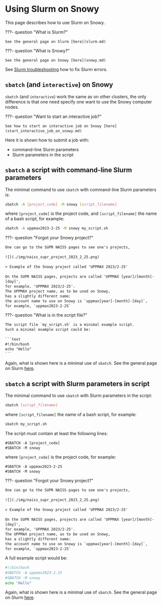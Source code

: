 # Using Slurm on Snowy

This page describes how to use Slurm on Snowy.

???- question "What is Slurm?"

    See the general page on Slurm [here](slurm.md)

???- question "What is Snowy?"

    See the general page on Snowy [here](snowy.md)

See [Slurm troubleshooting](slurm_troubleshooting.md)
how to fix Slurm errors.

## `sbatch` (and `interactive`) on Snowy

`sbatch` (and `interactive`) work the same as on other clusters,
the only difference is that one need specify one want to use
the Snowy computer nodes.

???- question "Want to start an interactive job?"

    See how to start an interactive job on Snowy [here](start_interactive_job_on_snowy.md)

Here it is shown how to submit a job with:

- command-line Slurm parameters
- Slurm parameters in the script

## `sbatch` a script with command-line Slurm parameters

The minimal command to use `sbatch` with command-line Slurm parameters is:

``` bash
sbatch -A [project_code] -M snowy [script_filename]
```

where `[project_code]` is the project code, and `[script_filename]`
the name of a bash script, for example:

``` bash
sbatch -A uppmax2023-2-25 -M snowy my_script.sh
```

???- question "Forgot your Snowy project?"

    One can go to the SUPR NAISS pages to see one's projects,

    ![](./img/naiss_supr_project_2023_2_25.png)

    > Example of the Snowy project called 'UPPMAX 2023/2-25'

    On the SUPR NAISS pages, projects are called 'UPPMAX [year]/[month]-[day]',
    for example, 'UPPMAX 2023/2-25'.
    The UPPMAX project name, as to be used on Snowy,
    has a slightly different name:
    the account name to use on Snowy is `uppmax[year]-[month]-[day]`,
    for example, `uppmax2023-2-25`

???- question "What is in the script file?"

    The script file `my_script.sh` is a minimal example script.
    Such a minimal example script could be:

    ```text
    #!/bin/bash
    echo "Hello"
    ```

Again, what is shown here is a minimal use of `sbatch`.
See the general page on Slurm [here](slurm.md).

## `sbatch` a script with Slurm parameters in script

The minimal command to use `sbatch` with Slurm parameters in the script:

``` bash
sbatch [script_filename]
```

where `[script_filename]` the name of a bash script, for example:

``` bash
sbatch my_script.sh
```

The script must contain at least the following lines:

```text
#SBATCH -A [project_code]
#SBATCH -M snowy
```

where `[project_code]` is the project code, for example:

```text
#SBATCH -A uppmax2023-2-25
#SBATCH -M snowy
```

???- question "Forgot your Snowy project?"

    One can go to the SUPR NAISS pages to see one's projects,

    ![](./img/naiss_supr_project_2023_2_25.png)

    > Example of the Snowy project called 'UPPMAX 2023/2-25'

    On the SUPR NAISS pages, projects are called 'UPPMAX [year]/[month]-[day]',
    for example, 'UPPMAX 2023/2-25'.
    The UPPMAX project name, as to be used on Snowy,
    has a slightly different name:
    the account name to use on Snowy is `uppmax[year]-[month]-[day]`,
    for example, `uppmax2023-2-25`

A full example script would be:

```bash
#!/bin/bash
#SBATCH -A uppmax2023-2-25
#SBATCH -M snowy
echo "Hello"
```

Again, what is shown here is a minimal use of `sbatch`.
See the general page on Slurm [here](slurm.md).
